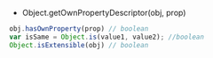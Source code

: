 - Object.getOwnPropertyDescriptor(obj, prop)

```js
obj.hasOwnProperty(prop) // boolean
var isSame = Object.is(value1, value2); //boolean
Object.isExtensible(obj) // boolean
```

